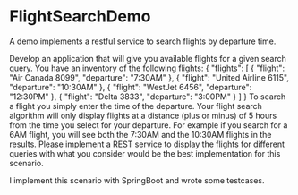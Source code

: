 # FlightSearchDemo
A demo implements a restful service to search flights by departure time.

Develop an application that will give you available flights for a given search query. You have
an inventory of the following flights:
{
"flights": [
{
"flight": "Air Canada 8099",
"departure": "7:30AM"
},
{
"flight": "United Airline 6115",
"departure": "10:30AM"
},
{
"flight": "WestJet 6456",
"departure": "12:30PM"
},
{
"flight": "Delta 3833",
"departure": "3:00PM"
}
]
}
To search a flight you simply enter the time of the departure. Your flight search
algorithm will only display flights at a distance (plus or minus) of 5 hours from the
time you select for your departure. For example if you search for a 6AM flight, you
will see both the 7:30AM and the 10:30AM flights in the results.
Please implement a REST service to display the flights for different queries with
what you consider would be the best implementation for this scenario.

I implement this scenario with SpringBoot and wrote some testcases.
